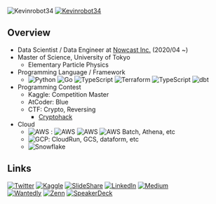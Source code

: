 ![Kevinrobot34]( https://img.shields.io/badge/Degree-Master%20of%20Science-brightgreen )
[![Kevinrobot34](https://img.shields.io/endpoint?url=https%3A%2F%2Fatcoder-badges.now.sh%2Fapi%2Fatcoder%2Fjson%2FKevinrobot34)]( https://atcoder.jp/users/Kevinrobot34 )
<!-- [![Kevinrobot34]( https://road-to-kaggle-grandmaster.vercel.app/api/simple/Kevinrobot34 )]( https://www.kaggle.com/kevinrobot34 ) -->

## Overview
* Data Scientist / Data Engineer at [Nowcast Inc.]( https://www.nowcast.co.jp/ ) (2020/04 ~)
* Master of Science, University of Tokyo
  - Elementary Particle Physics
* Programming Language / Framework
  - ![Python](https://img.shields.io/badge/python-0?style=flat-square&logo=python&color=3776AB&logoColor=white) ![Go](https://img.shields.io/badge/go-0?style=flat-square&logo=go&color=00ADD8&logoColor=white) ![TypeScript](https://img.shields.io/badge/TypeScript-0?style=flat-square&logo=TypeScript&color=3178C6&logoColor=white) ![Terraform](https://img.shields.io/badge/Terraform-0?style=flat-square&logo=Terraform&color=7B42BC&logoColor=white) ![TypeScript](https://img.shields.io/badge/TypeScript-0?style=flat-square&logo=TypeScript&color=3178C6&logoColor=white) ![dbt](https://img.shields.io/badge/dbt-0?style=flat-square&logo=dbt&color=FF694B&logoColor=white) 
* Programming Contest
  - Kaggle: Competition Master
  - AtCoder: Blue
  - CTF: Crypto, Reversing
    - [Cryptohack]( https://cryptohack.org/user/Kevinrobot34/ )
* Cloud
  - ![AWS](https://img.shields.io/badge/AWS-0?style=flat-square&logo=amazonaws&color=232F3E&logoColor=white) : ![AWS](https://img.shields.io/badge/S3-0?style=flat-square&logo=amazons3&color=569A31&logoColor=white) ![AWS](https://img.shields.io/badge/ECS-0?style=flat-square&logo=amazonecs&color=FF9900&logoColor=white) ![AWS](https://img.shields.io/badge/Lambda-0?style=flat-square&logo=awslambda&color=FF9900&logoColor=white) Batch, Athena, etc
  - ![GCP](https://img.shields.io/badge/GCP-0?style=flat-square&logo=googlecloud&color=4285F4&logoColor=white): CloudRun, GCS, dataform, etc
  - ![Snowflake](https://img.shields.io/badge/Snowflake-0?style=flat-square&logo=snowflake&color=29B5E8&logoColor=white)

<!-- [![Top Langs](https://github-readme-stats.vercel.app/api/top-langs/?username=Kevinrobot34&layout=compact&theme=radical&hide=jupyter%20notebook&exclude_repo=IDAO2019_public)](https://github.com/anuraghazra/github-readme-stats) -->
<!-- [![Top Langs](https://github-readme-stats.vercel.app/api/top-langs/?username=Kevinrobot34&layout=compact&theme=radical&hide=jupyter%20notebook,c%2B%2B,c)](https://github.com/anuraghazra/github-readme-stats) -->

## Links
<!-- badge: https://shields.io/ -->
<!-- logo: https://simpleicons.org/ -->
[![Twitter](https://img.shields.io/badge/Twitter-0?style=flat-square&logo=twitter&color=1DA1F2&logoColor=white)]( https://twitter.com/Kevinrobot34 )
[![Kaggle](https://img.shields.io/badge/Kaggle-0?style=flat-square&logo=kaggle&color=20BEFF&logoColor=white)]( https://www.kaggle.com/kevinrobot34 )
[![SlideShare](https://img.shields.io/badge/SlideShare-0?style=flat-square&logo=slideshare&color=008ED2&logoColor=white)]( https://www2.slideshare.net/ssuserf0844f )
[![LinkedIn](https://img.shields.io/badge/LinkedIn-0?style=flat-square&logo=linkedin&color=0A66C2&logoColor=white)]( https://www.linkedin.com/in/kevinrobot34 )
[![Medium](https://img.shields.io/badge/Medium-0?style=flat-square&logo=medium&color=000000&logoColor=white)]( https://medium.com/@kevinrobot34 ) \
[![Wantedly](https://img.shields.io/badge/Wantedly-0?style=flat-square&logo=wantedly&color=21BDDB&logoColor=white)]( https://www.wantedly.com/users/36645077 )
[![Zenn](https://img.shields.io/badge/Zenn-0?style=flat-square&logo=zenn&color=3EA8FF&logoColor=white)]( https://zenn.dev/kevinrobot34 )
[![SpeakerDeck](https://img.shields.io/badge/SpeakerDeck-0?style=flat-square&logo=speakerdeck&color=009287&logoColor=white)]( https://speakerdeck.com/kevinrobot34 )
